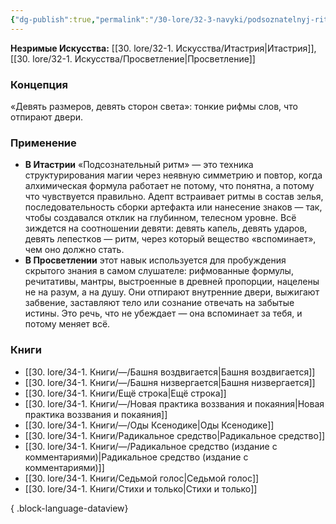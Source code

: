 ```yaml
---
{"dg-publish":true,"permalink":"/30-lore/32-3-navyki/podsoznatelnyj-ritm/","tags":["незримое/навык"]}
---
```


**Незримые Искусства:** [[30. lore/32-1. Искусства/Итастрия\|Итастрия]], [[30. lore/32-1. Искусства/Просветление\|Просветление]]
### Концепция
«Девять размеров, девять сторон света»: тонкие рифмы слов, что отпирают двери.
### Применение
- **В Итастрии** «Подсознательный ритм» — это техника структурирования магии через неявную симметрию и повтор, когда алхимическая формула работает не потому, что понятна, а потому что чувствуется правильно. Адепт встраивает ритмы в состав зелья, последовательность сборки артефакта или нанесение знаков — так, чтобы создавался отклик на глубинном, телесном уровне. Всё зиждется на соотношении девяти: девять капель, девять ударов, девять лепестков — ритм, через который вещество «вспоминает», чем оно должно стать.
- **В Просветлении** этот навык используется для пробуждения скрытого знания в самом слушателе: рифмованные формулы, речитативы, мантры, выстроенные в древней пропорции, нацелены не на разум, а на душу. Они отпирают внутренние двери, выжигают забвение, заставляют тело или сознание отвечать на забытые истины. Это речь, что не убеждает — она вспоминает за тебя, и потому меняет всё.
### Книги
- [[30. lore/34-1. Книги/—/Башня воздвигается\|Башня воздвигается]]
- [[30. lore/34-1. Книги/—/Башня низвергается\|Башня низвергается]]
- [[30. lore/34-1. Книги/Ещё строка\|Ещё строка]]
- [[30. lore/34-1. Книги/—/Новая практика воззвания и покаяния\|Новая практика воззвания и покаяния]]
- [[30. lore/34-1. Книги/—/Оды Ксенодике\|Оды Ксенодике]]
- [[30. lore/34-1. Книги/Радикальное средство\|Радикальное средство]]
- [[30. lore/34-1. Книги/—/Радикальное средство (издание с комментариями)\|Радикальное средство (издание с комментариями)]]
- [[30. lore/34-1. Книги/Седьмой голос\|Седьмой голос]]
- [[30. lore/34-1. Книги/Стихи и только\|Стихи и только]]

{ .block-language-dataview}
